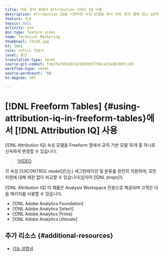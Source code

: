 ```yaml
---
title: 자유 양식 표에서 Attribution 기여도 IQ 사용
description: Attribution IQ을 사용하면 속성 모델을 즉시 자유 형식 열에 있는 10개의 규칙 기반 모델로 변경할 수 있습니다.
feature: 속성
topics: null
activity: use
doc-type: feature video
team: Technical Marketing
thumbnail: 23136.jpg
kt: 1661
role: 비즈니스 전문가
level: 중간
translation-type: tm+mt
source-git-commit: f3b3fa7d91b0cb21005b57768ca23ed6700fcc03
workflow-type: tm+mt
source-wordcount: '98'
ht-degree: 20%

---
```



# [!DNL Freeform Tables] {#using-attribution-iq-in-freeform-tables}에서 [!DNL Attribution IQ] 사용

[!DNL Attribution IQ] 속성 모델을   Freeform 열에서 규칙 기반 모델 10개 중   하나로 신속하게 변경할 수 있습니다.

>[!VIDEO](https://video.tv.adobe.com/v/23136/?quality=12)

각 속성 [!UICONTROL model]은(는) 세그먼테이션 및 분류를 완전히 지원하며, 모든 차원에 대해 제한 없이 비교할 수 있습니다(심지어 [!DNL props]!).

[!DNL Attribution IQ] 이 제품은 Analysis Workspace 전용으로 제공되며 고객은 다음 패키지를 사용할 수 있습니다.

* [!DNL Adobe Analytics Foundation]
* [!DNL Adobe Analytics Select]
* [!DNL Adobe Analytics Prime]
* [!DNL Adobe Analytics Ultimate]

## 추가 리소스 {#additional-resources}

* [기능 설명서](https://marketing.adobe.com/resources/help/en_US/analytics/analysis-workspace/attribution.html)